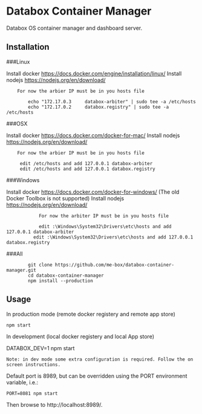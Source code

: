 # Databox Container Manager
Databox OS container manager and dashboard server.

## Installation

###Linux

Install docker https://docs.docker.com/engine/installation/linux/
Install nodejs https://nodejs.org/en/download/


		For now the arbier IP must be in you hosts file

			echo "172.17.0.3     databox-arbiter" | sudo tee -a /etc/hosts
			echo "172.17.0.2     databox.registry" | sudo tee -a /etc/hosts

###OSX

Install docker https://docs.docker.com/docker-for-mac/
Install nodejs https://nodejs.org/en/download/


		For now the arbier IP must be in you hosts file

   		 edit /etc/hosts and add 127.0.0.1 databox-arbiter
   		 edit /etc/hosts and add 127.0.0.1 databox.registry

###Windows

Install docker https://docs.docker.com/docker-for-windows/ (The old Docker Toolbox is not supported)
Install nodejs https://nodejs.org/en/download/


				For now the arbiter IP must be in you hosts file

				edit :\Windows\System32\Drivers\etc\hosts and add 127.0.0.1 databox-arbiter
			  edit :\Windows\System32\Drivers\etc\hosts and add 127.0.0.1 databox.registry

###All

			git clone https://github.com/me-box/databox-container-manager.git
			cd databox-container-manager
			npm install --production


## Usage

In production mode (remote docker registery and remote app store)

	npm start

In development (local docker registery and local App store)

  DATABOX_DEV=1 npm start

	Note: in dev mode some extra configuration is required. Follow the on screen instructions.  

Default port is 8989, but can be overridden using the PORT environment variable, i.e.:

	PORT=8081 npm start

Then browse to http://localhost:8989/.
